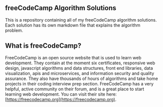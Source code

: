 ## freeCodeCamp Algorithm Solutions

This is a repository containing all of my freeCodeCamp algorithm solutions. Each solution has its own markdown file that explains the algorithm problem.

## What is freeCodeCamp?

FreeCodeCamp is an open source website that is used to learn web development. They contain at the moment six certificates, responsive web design, javascript algorithms and data structures, front end libraries, data visualization, apis and microservices, and information security and quality assurance. They also have thousands of hours of algorithms and take home projects in their coding interview prep section. FreeCodeCamp has a very helpful, active community on their forum, and is a great place to start learning web development. You can visit their site here: [https://freecodecamp.org](https://freecodecamp.org). 